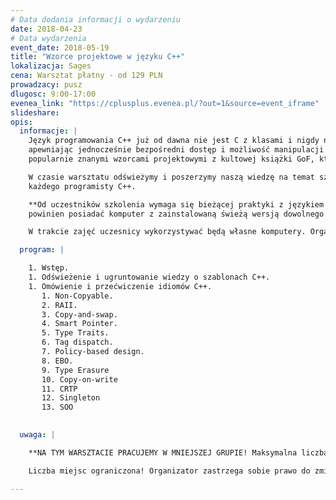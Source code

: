 ```yaml
---
# Data dodania informacji o wydarzeniu
date: 2018-04-23
# Data wydarzenia
event_date: 2018-05-19
title: "Wzorce projektowe w języku C++"
lokalizacja: Sages
cena: Warsztat płatny - od 129 PLN
prowadzacy: pusz
dlugosc: 9:00-17:00
evenea_link: "https://cplusplus.evenea.pl/?out=1&source=event_iframe"
slideshare:
opis:
  informacje: |
    Język programowania C++ już od dawna nie jest C z klasami i nigdy nie był wyłącznie językiem programowania obiektowego. C++ jest językiem ogólnego przeznaczenia. Udostępnia imperatywne, obiektowe i generyczne funkcje programistyczne, 
    apewniając jednocześnie bezpośredni dostęp i możliwość manipulacji pamięcią komputera. Prawidłowo użyty dostarcza trudną do przebicia wydajność. Wymaga to jednak dobrej znajomości szablonów C++ i idiomów Modern C++. Nie należy ich mylić z 
    popularnie znanymi wzorcami projektowymi z kultowej książki GoF, które to zostały wynalezione do zaadresowania problemów typowych dla języków wyłącznie obiektowych takich jak Java czy C#.

    W czasie warsztatu odświeżymy i poszerzymy naszą wiedzę na temat szablonów C++ i nauczymy się idiomów Modern C++. Opanowanie tych umiejętności umożliwi nam tworzenie bardzo przydatnych narzędzi, które będą potem używane w codziennej pracy 
    każdego programisty C++.

    **Od uczestników szkolenia wymaga się bieżącej praktyki z językiem C++ oraz rekomendowane jest doświadczenie w tworzeniu prostych szablonów C++. Wiedza w zakresie C++11/14 jest mile widziana ale nie jest obowiązkowa. Każdy uczestnik 
    powinien posiadać komputer z zainstalowaną świeżą wersją dowolnego kompilatora C++ (Visual Studio, gcc, clang).**

    W trakcie zajęć uczesnicy wykorzystywać będą własne komputery. Organizator zapewnia serwis kawowy oraz pizzę w porze obiadowej. 

  program: |

    1. Wstęp.
    1. Odświeżenie i ugruntowanie wiedzy o szablonach C++.
    1. Omówienie i przećwiczenie idiomów C++.  
       1. Non-Copyable.
       2. RAII.
       3. Copy-and-swap.
       4. Smart Pointer.
       5. Type Traits.
       6. Tag dispatch.
       7. Policy-based design.
       8. EBO.
       9. Type Erasure
       10. Copy-on-write
       11. CRTP
       12. Singleton
       13. SOO

  
  uwaga: |

    **NA TYM WARSZTACIE PRACUJEMY W MNIEJSZEJ GRUPIE! Maksymalna liczba uczestników tego wydarzenia to 20 osób. Uczenie się w takiej grupie, zapewni większy komfort pracy każdemu z uczestników.**

    Liczba miejsc ograniczona! Organizator zastrzega sobie prawo do zmiany lokalizacji wydarzenia oraz jego odwołania w przypadku niezgłoszenia się minimalnej liczby uczestników.

---
```

